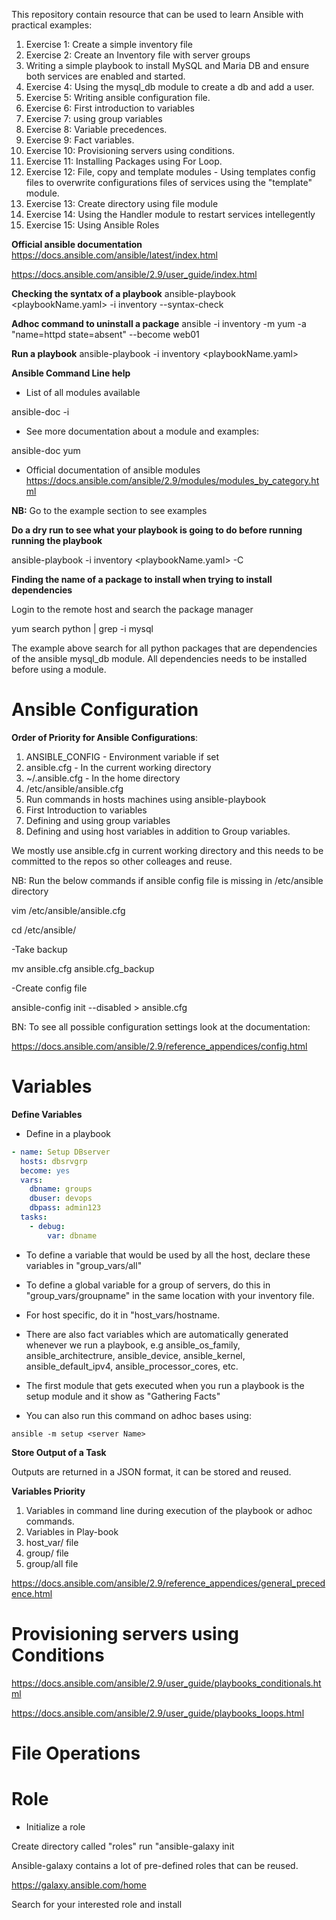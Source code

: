 This repository contain resource that can be used to learn Ansible with practical examples:

1. Exercise 1: Create a simple inventory file
2. Exercise 2: Create an Inventory file with server groups
3. Writing a simple playbook to install MySQL and Maria DB and ensure both services are enabled and started.
4. Exercise 4: Using the mysql_db module to create a db and add a user.
5. Exercise 5: Writing ansible configuration file.
6. Exercise 6: First introduction to variables
7. Exercise 7: using group variables
8. Exercise 8: Variable precedences.
9. Exercise 9: Fact variables.
10. Exercise 10: Provisioning servers using conditions.
11. Exercise 11: Installing Packages using For Loop.
12. Exercise 12: File, copy and template modules - Using templates config files to overwrite configurations files of services using the "template" module.
13. Exercise 13: Create directory using file module
14. Exercise 14: Using the Handler module to restart services intellegently 
15. Exercise 15: Using Ansible Roles


__Official ansible documentation__
https://docs.ansible.com/ansible/latest/index.html

https://docs.ansible.com/ansible/2.9/user_guide/index.html

__Checking the syntatx of a playbook__
ansible-playbook <playbookName.yaml> -i inventory --syntax-check

__Adhoc command to uninstall a package__
ansible -i inventory -m yum -a "name=httpd state=absent" --become web01

__Run a playbook__
ansible-playbook -i inventory <playbookName.yaml>

__Ansible Command Line help__

* List of all modules available

ansible-doc -i

* See more documentation about a module and examples:

ansible-doc yum

* Official documentation of ansible modules
https://docs.ansible.com/ansible/2.9/modules/modules_by_category.html

__NB:__ Go to the example section to see examples

__Do a dry run to see what your playbook is going to do before running running the playbook__

ansible-playbook -i inventory <playbookName.yaml> -C

__Finding the name of a package to install when trying to install dependencies__

Login to the remote host and search the package manager 

yum search python | grep -i mysql

The example above search for all python packages that are dependencies of the ansible mysql_db module. All dependencies needs to be installed before using a module.

# Ansible Configuration

__Order of Priority for Ansible Configurations__:

1. ANSIBLE_CONFIG - Environment variable if set
2. ansible.cfg  - In the current working directory
3. ~/.ansible.cfg   - In the home directory
4. /etc/ansible/ansible.cfg
5. Run commands in hosts machines using ansible-playbook
6. First Introduction to variables
7. Defining and using group variables
8. Defining and using host variables in addition to Group variables.


We mostly use ansible.cfg in current working directory and this needs to be committed to the repos so other colleages and reuse.

NB: Run the below commands if ansible config file is missing in /etc/ansible directory

vim /etc/ansible/ansible.cfg

cd /etc/ansible/

-Take backup

mv ansible.cfg ansible.cfg_backup

-Create config file

ansible-config init --disabled > ansible.cfg

BN: To see all possible configuration settings look at the documentation:

https://docs.ansible.com/ansible/2.9/reference_appendices/config.html

# Variables

__Define Variables__

- Define in a playbook

```YAML
- name: Setup DBserver
  hosts: dbsrvgrp
  become: yes
  vars:
    dbname: groups
    dbuser: devops
    dbpass: admin123
  tasks:
    - debug: 
        var: dbname
```

- To define a variable that would be used by all the host, declare these variables in "group_vars/all"

- To define a global variable for a group of servers, do this in "group_vars/groupname" in the same location with your inventory file.

- For host specific, do it in "host_vars/hostname.

- There are also fact variables which are automatically generated whenever we run a playbook, e.g ansible_os_family, ansible_architectrure, ansible_device, ansible_kernel, ansible_default_ipv4, ansible_processor_cores, etc.

* The first module that gets executed when you run a playbook is 
the setup module and it show as "Gathering Facts"

* You can also run this command on adhoc bases using:
```SHELL
ansible -m setup <server Name>
```

__Store Output of a Task__

Outputs are returned in a JSON format, it can be stored and reused.

__Variables Priority__

1. Variables in command line during execution of the playbook or adhoc commands.
2. Variables in Play-book
3. host_var/<HostName> file
4. group/<groupName> file
5. group/all file

https://docs.ansible.com/ansible/2.9/reference_appendices/general_precedence.html

# Provisioning servers using Conditions

https://docs.ansible.com/ansible/2.9/user_guide/playbooks_conditionals.html

https://docs.ansible.com/ansible/2.9/user_guide/playbooks_loops.html

# File Operations

# Role
- Initialize a role

Create directory called "roles"
run "ansible-galaxy init <Role Name>


Ansible-galaxy contains a lot of pre-defined roles that can be reused.

https://galaxy.ansible.com/home

Search for your interested role and install


























